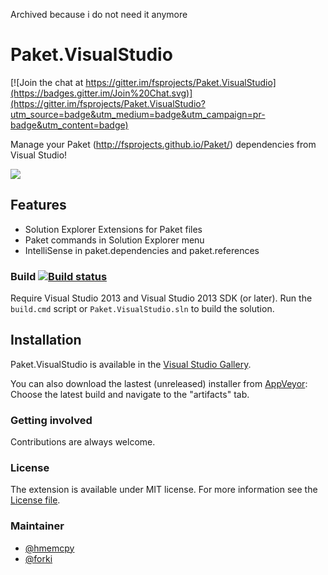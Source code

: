 Archived because i do not need it anymore

Paket.VisualStudio
==================

[![Join the chat at https://gitter.im/fsprojects/Paket.VisualStudio](https://badges.gitter.im/Join%20Chat.svg)](https://gitter.im/fsprojects/Paket.VisualStudio?utm_source=badge&utm_medium=badge&utm_campaign=pr-badge&utm_content=badge)

Manage your Paket (http://fsprojects.github.io/Paket/) dependencies from Visual Studio!

![](https://raw.githubusercontent.com/fsprojects/Paket.VisualStudio/master/docs/files/img/paket.visualstudio.png)

Features
--------

* Solution Explorer Extensions for Paket files
* Paket commands in Solution Explorer menu
* IntelliSense in paket.dependencies and paket.references


### Build [![Build status](https://ci.appveyor.com/api/projects/status/do913wfhcmnit5ps/branch/master?svg=true)](https://ci.appveyor.com/project/SteffenForkmann/paket-visualstudio/branch/master)

Require Visual Studio 2013 and Visual Studio 2013 SDK (or later). 
Run the `build.cmd` script or `Paket.VisualStudio.sln` to build the solution.

Installation
------------

Paket.VisualStudio is available in the [Visual Studio Gallery](https://visualstudiogallery.msdn.microsoft.com/ce104917-e8b3-4365-9490-8432c6e75c36).

You can also download the lastest (unreleased) installer from [AppVeyor](https://ci.appveyor.com/project/SteffenForkmann/paket-visualstudio/history):
Choose the latest build and navigate to the "artifacts" tab.

### Getting involved
                                      
Contributions are always welcome.

### License
The extension is available under MIT license. For more information see the [License file](LICENSE.txt).

### Maintainer

- [@hmemcpy](https://github.com/hmemcpy)
- [@forki](https://github.com/forki)
